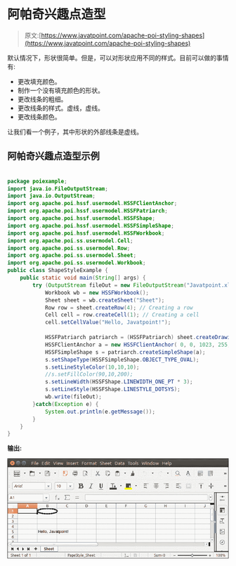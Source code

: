 # 阿帕奇兴趣点造型

> 原文:[https://www.javatpoint.com/apache-poi-styling-shapes](https://www.javatpoint.com/apache-poi-styling-shapes)

默认情况下，形状很简单。但是，可以对形状应用不同的样式。目前可以做的事情有:

*   更改填充颜色。
*   制作一个没有填充颜色的形状。
*   更改线条的粗细。
*   更改线条的样式。虚线，虚线。
*   更改线条颜色。

让我们看一个例子，其中形状的外部线条是虚线。

## 阿帕奇兴趣点造型示例

```java

package poiexample;
import java.io.FileOutputStream;
import java.io.OutputStream;
import org.apache.poi.hssf.usermodel.HSSFClientAnchor;
import org.apache.poi.hssf.usermodel.HSSFPatriarch;
import org.apache.poi.hssf.usermodel.HSSFShape;
import org.apache.poi.hssf.usermodel.HSSFSimpleShape;
import org.apache.poi.hssf.usermodel.HSSFWorkbook;
import org.apache.poi.ss.usermodel.Cell;
import org.apache.poi.ss.usermodel.Row;
import org.apache.poi.ss.usermodel.Sheet;
import org.apache.poi.ss.usermodel.Workbook;
public class ShapeStyleExample {
	public static void main(String[] args) {
		try (OutputStream fileOut = new FileOutputStream("Javatpoint.xls")) {
			Workbook wb = new HSSFWorkbook();
			Sheet sheet = wb.createSheet("Sheet");
			Row row = sheet.createRow(4); // Creating a row
			Cell cell = row.createCell(1); // Creating a cell
			cell.setCellValue("Hello, Javatpoint!");

			HSSFPatriarch patriarch = (HSSFPatriarch) sheet.createDrawingPatriarch();
			HSSFClientAnchor a = new HSSFClientAnchor( 0, 0, 1023, 255, (short) 1, 0, (short) 1, 0 );
			HSSFSimpleShape s = patriarch.createSimpleShape(a);
		    s.setShapeType(HSSFSimpleShape.OBJECT_TYPE_OVAL);
		    s.setLineStyleColor(10,10,10);
		    //s.setFillColor(90,10,200);
		    s.setLineWidth(HSSFShape.LINEWIDTH_ONE_PT * 3);
		    s.setLineStyle(HSSFShape.LINESTYLE_DOTSYS);
		    wb.write(fileOut);
		}catch(Exception e) {
			System.out.println(e.getMessage());
		}	
	}
}

```

**输出:**

![Apache POI Styling Shapes](img/a8c9793d568876e0fd8b79d5053326e7.png)